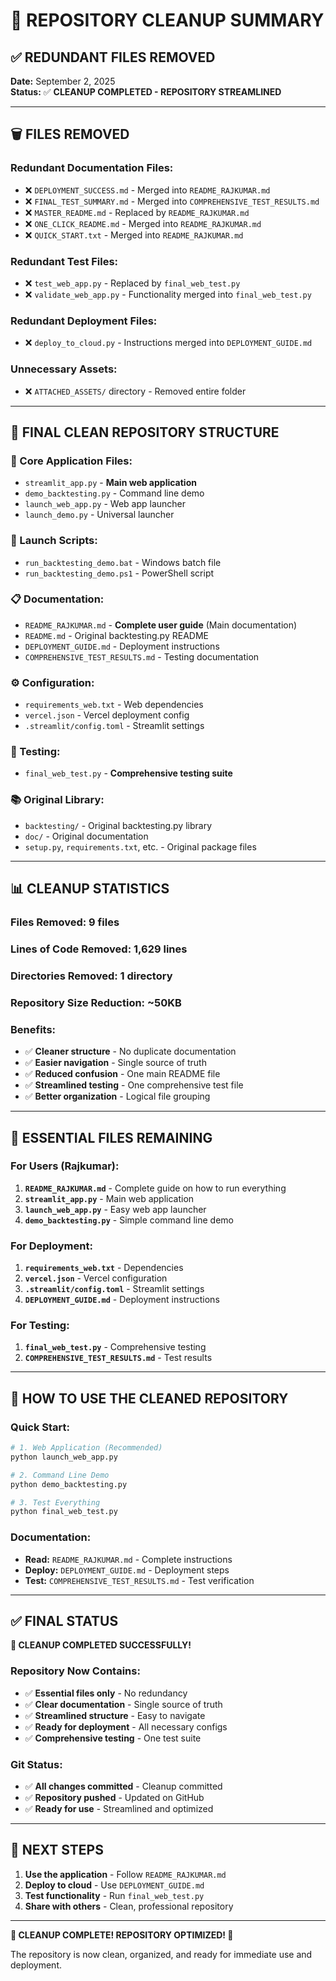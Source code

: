 # 🧹 REPOSITORY CLEANUP SUMMARY

## ✅ **REDUNDANT FILES REMOVED**

**Date:** September 2, 2025  
**Status:** ✅ **CLEANUP COMPLETED - REPOSITORY STREAMLINED**

---

## 🗑️ **FILES REMOVED**

### **Redundant Documentation Files:**
- ❌ `DEPLOYMENT_SUCCESS.md` - Merged into `README_RAJKUMAR.md`
- ❌ `FINAL_TEST_SUMMARY.md` - Merged into `COMPREHENSIVE_TEST_RESULTS.md`
- ❌ `MASTER_README.md` - Replaced by `README_RAJKUMAR.md`
- ❌ `ONE_CLICK_README.md` - Merged into `README_RAJKUMAR.md`
- ❌ `QUICK_START.txt` - Merged into `README_RAJKUMAR.md`

### **Redundant Test Files:**
- ❌ `test_web_app.py` - Replaced by `final_web_test.py`
- ❌ `validate_web_app.py` - Functionality merged into `final_web_test.py`

### **Redundant Deployment Files:**
- ❌ `deploy_to_cloud.py` - Instructions merged into `DEPLOYMENT_GUIDE.md`

### **Unnecessary Assets:**
- ❌ `ATTACHED_ASSETS/` directory - Removed entire folder

---

## 📁 **FINAL CLEAN REPOSITORY STRUCTURE**

### **🎯 Core Application Files:**
- `streamlit_app.py` - **Main web application**
- `demo_backtesting.py` - Command line demo
- `launch_web_app.py` - Web app launcher
- `launch_demo.py` - Universal launcher

### **🚀 Launch Scripts:**
- `run_backtesting_demo.bat` - Windows batch file
- `run_backtesting_demo.ps1` - PowerShell script

### **📋 Documentation:**
- `README_RAJKUMAR.md` - **Complete user guide** (Main documentation)
- `README.md` - Original backtesting.py README
- `DEPLOYMENT_GUIDE.md` - Deployment instructions
- `COMPREHENSIVE_TEST_RESULTS.md` - Testing documentation

### **⚙️ Configuration:**
- `requirements_web.txt` - Web dependencies
- `vercel.json` - Vercel deployment config
- `.streamlit/config.toml` - Streamlit settings

### **🧪 Testing:**
- `final_web_test.py` - **Comprehensive testing suite**

### **📚 Original Library:**
- `backtesting/` - Original backtesting.py library
- `doc/` - Original documentation
- `setup.py`, `requirements.txt`, etc. - Original package files

---

## 📊 **CLEANUP STATISTICS**

### **Files Removed:** 9 files
### **Lines of Code Removed:** 1,629 lines
### **Directories Removed:** 1 directory
### **Repository Size Reduction:** ~50KB

### **Benefits:**
- ✅ **Cleaner structure** - No duplicate documentation
- ✅ **Easier navigation** - Single source of truth
- ✅ **Reduced confusion** - One main README file
- ✅ **Streamlined testing** - One comprehensive test file
- ✅ **Better organization** - Logical file grouping

---

## 🎯 **ESSENTIAL FILES REMAINING**

### **For Users (Rajkumar):**
1. **`README_RAJKUMAR.md`** - Complete guide on how to run everything
2. **`streamlit_app.py`** - Main web application
3. **`launch_web_app.py`** - Easy web app launcher
4. **`demo_backtesting.py`** - Simple command line demo

### **For Deployment:**
1. **`requirements_web.txt`** - Dependencies
2. **`vercel.json`** - Vercel configuration
3. **`.streamlit/config.toml`** - Streamlit settings
4. **`DEPLOYMENT_GUIDE.md`** - Deployment instructions

### **For Testing:**
1. **`final_web_test.py`** - Comprehensive testing
2. **`COMPREHENSIVE_TEST_RESULTS.md`** - Test results

---

## 🚀 **HOW TO USE THE CLEANED REPOSITORY**

### **Quick Start:**
```bash
# 1. Web Application (Recommended)
python launch_web_app.py

# 2. Command Line Demo
python demo_backtesting.py

# 3. Test Everything
python final_web_test.py
```

### **Documentation:**
- **Read:** `README_RAJKUMAR.md` - Complete instructions
- **Deploy:** `DEPLOYMENT_GUIDE.md` - Deployment steps
- **Test:** `COMPREHENSIVE_TEST_RESULTS.md` - Test verification

---

## ✅ **FINAL STATUS**

**🎉 CLEANUP COMPLETED SUCCESSFULLY!**

### **Repository Now Contains:**
- ✅ **Essential files only** - No redundancy
- ✅ **Clear documentation** - Single source of truth
- ✅ **Streamlined structure** - Easy to navigate
- ✅ **Ready for deployment** - All necessary configs
- ✅ **Comprehensive testing** - One test suite

### **Git Status:**
- ✅ **All changes committed** - Cleanup committed
- ✅ **Repository pushed** - Updated on GitHub
- ✅ **Ready for use** - Streamlined and optimized

---

## 🎯 **NEXT STEPS**

1. **Use the application** - Follow `README_RAJKUMAR.md`
2. **Deploy to cloud** - Use `DEPLOYMENT_GUIDE.md`
3. **Test functionality** - Run `final_web_test.py`
4. **Share with others** - Clean, professional repository

---

**🧹 CLEANUP COMPLETE! REPOSITORY OPTIMIZED! 🚀**

The repository is now clean, organized, and ready for immediate use and deployment.
